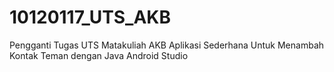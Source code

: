 # 10120117_UTS_AKB
Pengganti Tugas UTS Matakuliah AKB
Aplikasi Sederhana Untuk Menambah Kontak Teman dengan Java Android Studio
